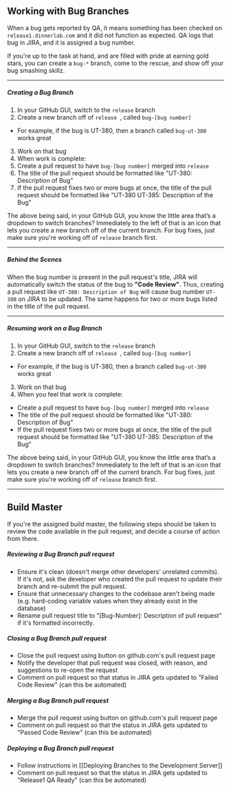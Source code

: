 ## Working with Bug Branches

When a bug gets reported by QA, it means something has been checked on `release1.dinnerlab.com` and it did not function as expected. QA logs that bug in JIRA, and it is assigned a bug number.

If you're up to the task at hand, and are filled with pride at earning gold stars, you can create a `bug-*` branch, come to the rescue, and show off your bug smashing skillz.

***

##### Creating a Bug Branch

1. In your GitHub GUI, switch to the `release` branch
2. Create a new branch off of `release `, called `bug-[bug number]`
  - For example, if the bug is UT-380, then a branch called `bug-ut-380` works great
3. Work on that bug
4. When work is complete:
 1. Create a pull request to have `bug-[bug number]` merged into `release`
 2. The title of the pull request should be formatted like "UT-380: Description of Bug"
 3. If the pull request fixes two or more bugs at once, the title of the pull request should be formatted like "UT-380 UT-385: Description of the Bug"

The above being said, in your GitHub GUI, you know the little area that’s a dropdown to switch branches? Immediately to the left of that is an icon that lets you create a new branch off of the current branch. For bug fixes, just make sure you're working off of `release` branch first.

***

##### Behind the Scenes

When the bug number is present in the pull request's title, JIRA will automatically switch the status of the bug to **"Code Review"**. Thus, creating a pull request like `UT-380: Description of Bug` will cause bug number `UT-380` on JIRA to be updated. The same happens for two or more bugs listed in the title of the pull request.

***

##### Resuming work on a Bug Branch

1. In your GitHub GUI, switch to the `release` branch
2. Create a new branch off of `release `, called `bug-[bug number]`
  - For example, if the bug is UT-380, then a branch called `bug-ut-380` works great
3. Work on that bug
4. When you feel that work is complete:
  - Create a pull request to have `bug-[bug number]` merged into `release`
  - The title of the pull request should be formatted like "UT-380: Description of Bug"
  - If the pull request fixes two or more bugs at once, the title of the pull request should be formatted like "UT-380 UT-385: Description of the Bug"

The above being said, in your GitHub GUI, you know the little area that’s a dropdown to switch branches? Immediately to the left of that is an icon that lets you create a new branch off of the current branch. For bug fixes, just make sure you're working off of `release` branch first.

***

## Build Master
If you're the assigned build master, the following steps should be taken to review the code available in the pull request, and decide a course of action from there.

##### Reviewing a Bug Branch _pull request_
- Ensure it's clean (doesn't merge other developers' unrelated commits). If it's not, ask the developer who created the pull request to update their branch and re-submit the pull request.
- Ensure that unnecessary changes to the codebase aren't being made (e.g. hard-coding variable values when they already exist in the database)
- Rename pull request title to "[Bug-Number]: Description of pull request" if it's formatted incorrectly.

##### Closing a Bug Branch _pull request_
- Close the pull request using button on github.com's pull request page
- Notify the developer that pull request was closed, with reason, and suggestions to re-open the request
- Comment on pull request so that status in JIRA gets updated to "Failed Code Review" (can this be automated)

##### Merging a Bug Branch _pull request_
- Merge the pull request using button on github.com's pull request page
- Comment on pull request so that the status in JIRA gets updated to "Passed Code Review" (can this be automated)

##### Deploying a Bug Branch _pull request_
- Follow instructions in [[Deploying Branches to the Development Server]]
- Comment on pull request so that the status in JIRA gets updated to "Release1 QA Ready" (can this be automated)